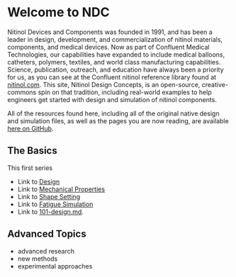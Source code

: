 Welcome to NDC
==============

Nitinol Devices and Components was founded in 1991, and has been a leader in design, development, and commercialization of nitinol materials, components, and medical devices. Now as part of Confluent Medical Technologies, our capabilities have expanded to include medical balloons, catheters, polymers, textiles, and world class manufacturing capabilities. Science, publication, outreach, and education have always been a priority for us, as you can see at the Confluent nitinol reference library found at [nitinol.com](https://nitinol.com). This site, Nitinol Design Concepts, is an open-source, creative-commons spin on that tradition, including real-world examples to help engineers get started with design and simulation of nitinol components.

All of the resources found here, including all of the original native design and simulation files, as well as the pages you are now reading, are available [here on GitHub](..).

## The Basics

This first series 

* Link to [Design](105)
* Link to [Mechanical Properties](110)
* Link to [Shape Setting](115)
* Link to [Fatigue Simulation](120)
* Link to [101-design.md](101-design.md).

## Advanced Topics

* advanced research
* new methods
* experimental approaches
